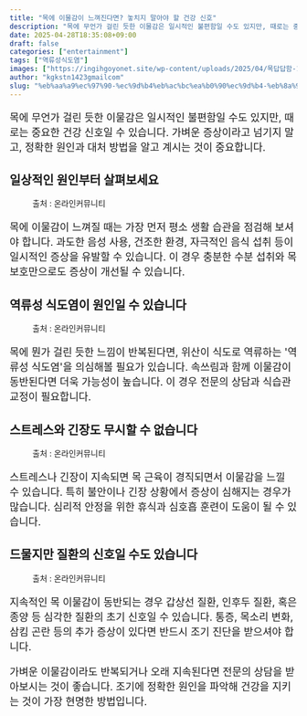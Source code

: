 ```yaml
---
title: "목에 이물감이 느껴진다면? 놓치지 말아야 할 건강 신호"
description: "목에 무언가 걸린 듯한 이물감은 일시적인 불편함일 수도 있지만, 때로는 중요한 건강 신호일 수 있습니다. 가벼운 증상이라고 넘기지 말고, 정확한 원인과 대처 방법을 알고 계시는 것이 중요합니다."
date: 2025-04-28T18:35:08+09:00
draft: false
categories: ["entertainment"]
tags: ["역류성식도염"]
images: ["https://ingihgoyonet.site/wp-content/uploads/2025/04/목답답함-1024x683.png", "https://ingihgoyonet.site/wp-content/uploads/2025/04/역류성식도염-1-1024x683.png", "https://ingihgoyonet.site/wp-content/uploads/2025/04/스트레스-1024x683.png", "https://ingihgoyonet.site/wp-content/uploads/2025/04/인후염-1024x683.jpg"]
author: "kgkstn1423gmailcom"
slug: "%eb%aa%a9%ec%97%90-%ec%9d%b4%eb%ac%bc%ea%b0%90%ec%9d%b4-%eb%8a%90%ea%bb%b4%ec%a7%84%eb%8b%a4%eb%a9%b4-%eb%86%93%ec%b9%98%ec%a7%80-%eb%a7%90%ec%95%84%ec%95%bc-%ed%95%a0-%ea%b1%b4%ea%b0%95-%ec%8b%a0"
---
```


<p style="font-size:18px">목에 무언가 걸린 듯한 이물감은 일시적인 불편함일 수도 있지만, 때로는 중요한 건강 신호일 수 있습니다. 가벼운 증상이라고 넘기지 말고, 정확한 원인과 대처 방법을 알고 계시는 것이 중요합니다.</p> <h2 >일상적인 원인부터 살펴보세요</h2> <figure ><img src="https://ingihgoyonet.site/wp-content/uploads/2025/04/목답답함-1024x683.png" alt="" style="aspect-ratio:16/9;object-fit:cover"/><figcaption >출처 : 온라인커뮤니티</figcaption></figure> <p style="font-size:18px">목에 이물감이 느껴질 때는 가장 먼저 평소 생활 습관을 점검해 보셔야 합니다. 과도한 음성 사용, 건조한 환경, 자극적인 음식 섭취 등이 일시적인 증상을 유발할 수 있습니다. 이 경우 충분한 수분 섭취와 목 보호만으로도 증상이 개선될 수 있습니다.</p> <h2 >역류성 식도염이 원인일 수 있습니다</h2> <figure ><img src="https://ingihgoyonet.site/wp-content/uploads/2025/04/역류성식도염-1-1024x683.png" alt="" style="aspect-ratio:16/9;object-fit:cover"/><figcaption >출처 : 온라인커뮤니티</figcaption></figure> <p style="font-size:18px">목에 뭔가 걸린 듯한 느낌이 반복된다면, 위산이 식도로 역류하는 '역류성 식도염'을 의심해볼 필요가 있습니다. 속쓰림과 함께 이물감이 동반된다면 더욱 가능성이 높습니다. 이 경우 전문의 상담과 식습관 교정이 필요합니다.</p> <h2 >스트레스와 긴장도 무시할 수 없습니다</h2> <figure ><img src="https://ingihgoyonet.site/wp-content/uploads/2025/04/스트레스-1024x683.png" alt="" style="aspect-ratio:16/9;object-fit:cover"/><figcaption >출처 : 온라인커뮤니티</figcaption></figure> <p style="font-size:18px">스트레스나 긴장이 지속되면 목 근육이 경직되면서 이물감을 느낄 수 있습니다. 특히 불안이나 긴장 상황에서 증상이 심해지는 경우가 많습니다. 심리적 안정을 위한 휴식과 심호흡 훈련이 도움이 될 수 있습니다.</p> <h2 >드물지만 질환의 신호일 수도 있습니다</h2> <figure ><img src="https://ingihgoyonet.site/wp-content/uploads/2025/04/인후염-1024x683.jpg" alt="" style="aspect-ratio:16/9;object-fit:cover"/><figcaption >출처 : 온라인커뮤니티</figcaption></figure> <p style="font-size:18px">지속적인 목 이물감이 동반되는 경우 갑상선 질환, 인후두 질환, 혹은 종양 등 심각한 질환의 초기 신호일 수 있습니다. 통증, 목소리 변화, 삼킴 곤란 등의 추가 증상이 있다면 반드시 조기 진단을 받으셔야 합니다.</p> <p style="font-size:18px">가벼운 이물감이라도 반복되거나 오래 지속된다면 전문의 상담을 받아보시는 것이 좋습니다. 조기에 정확한 원인을 파악해 건강을 지키는 것이 가장 현명한 방법입니다.</p>